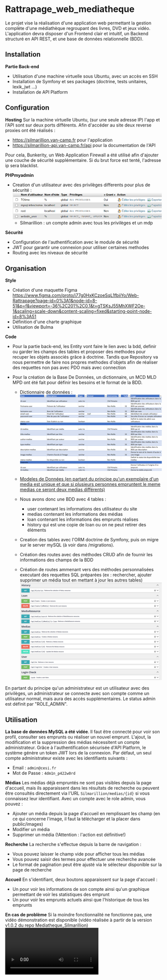 # Rattrapage_web_mediatheque
Le projet vise la réalisation d'une application web permettant la gestion complète d'une médiathèque regroupant des livres, DVD et jeux vidéo. L'application devra disposer d'un Frontend clair et intuitif, un Backend structuré en API REST, et une base de données relationnelle (BDD).


## Installation


**Partie Back-end**
- Utilisation d'une machine virtuelle sous Ubuntu, avec un accès en SSH
- Installation de Symfony et ses packages (doctrine, tests unitaires, lexik_jwt ...)
- Installation de API Platform


## Configuration

**Hosting**
Sur la machine virtuelle Ubuntu, (sur une seule adresse IP) l'app et l'API sont sur deux ports différents. Afin d'accéder au site deux reverse proxies ont été réalisés : 
- https://silmarillion.van-camp.fr pour l'application
- https://silmarillion-api.van-camp.fr/api pour la documentation de l'API

Pour cela, Bunkerity, un Web Application Firewall a été utilisé afin d'ajouter une couche de sécurité supplémentaire. Si du brut force est tenté, l'adresse ip sera blacklist.


**PHPmyadmin**
- Creation d'un utilisateur avec des privilèges differents pour plus de sécurité : 
![alt text](imgREADME/image-2.png)
    - Silmarillion : un compte admin avec tous les privilèges et un mdp

**Sécurité**
- Configuration de l'authentification avec le module de sécurité
- JWT pour garantir une connexion pour utiliser certaines methodes
- Routing avec les niveaux de sécurité 


## Organisation

**Style**
- Création d'une maquette Figma 
https://www.figma.com/proto/i77g0HxKCzoeSqL1fbiiYo/Web-Rattrapage?page-id=0%3A1&node-id=8-51&p=f&viewport=-36%2C201%2C0.1&t=gTSKsJ55MhXWF2Oe-1&scaling=scale-down&content-scaling=fixed&starting-point-node-id=8%3A51
- Définition d'une charte graphique
- Utilisation de Bulma

**Code**

- Pour la partie back-end, les Entity vont faire le lien avec la bdd, definir ou garder les champs des tables et proposer des methodes pour recuper les objets associés grâce à doctrine. Tandis que Repository va nous permettre de faire nos propres methodes d'objets afin de réaliser des requettes non pas avec PDO mais avec connection
 
- Pour la création de la Base De Données, un dictionnaire, un MCD MLD MPD ont été fait pour définir les besoins et le format de la BDD.
   - Dictionnaire de données : ![alt text](imgREADME/image-7.png)
   
   - [Modeles de Données (en partant du principe qu'un exemplaire d'un media est unique et que si plusieurs personnes empruntent le meme medias ce seront deux medias différents)](imgREADME/Data_Models_mediatheque.pdf)

   - Nous avons donc une BDD avec 4 tables : 
        - user contenant les informations des utilisateur du site
        - medias contenant les informations des médias
        - loan contenant les informations des emprunts réalises
        - history qui est une copie de loan ou on ne peut retirer des éléments

   - Creation des tables avec l'ORM doctrine de Symfony, puis on migre sur le server mySQL (à voir dans /migrations). 

   - Création des routes avec des méthodes CRUD afin de fournir les informations des champs de la BDD

   - Création de routes ammenant vers des méthodes personnalisées executant des requettes SQL préparées (ex : rechercher, ajouter supprimer un média tout en mettant à jour les autres tables) ![alt text](imgREADME/image-10.png)

En partant du principe qu'un administrateur est un utilisateur avec des privilèges, un administrateur se connecte avec son compte comme un utilisateur normal, mais aura des accès supplémentaires. Le status admin est définit par "ROLE_ADMIN".


## Utilisation

**La base de données MySQL a été vidée**. Il faut être connecté pour voir son profil, consulter ses emprunts ou réaliser un nouvel emprunt. L'ajout, la modification et la suppression des médias nécessitent un compte administrateur. Grâce à l'authentification sécurisée d'API Platform, le système génère un token JWT lors de la connexion. Par défaut, un seul compte administrateur existe avec les identifiants suivants :

- Email : `admin@cesi.fr`
- Mot de Passe : `4dm1n_p422w0rd`

**Médias**
Les médias déjà empruntés ne sont pas visibles depuis la page d'accueil, mais ils apparaissent dans les résultats de recherche ou peuvent être consultés directement via l'URL `Silmarillion/medias/{id}` si vous connaissez leur identifiant.
Avec un compte avec le role admin, vous pouvez : 
- Ajouter un média depuis la page d'accueil en remplissant les champ (en ce qui concerne l'image, il faut la télécharger et la placer dans public/images)
- Modifier un média 
- Supprimer un média (!Attention : l'action est définitive!)

**Recherche**
La recherche s'effectue depuis la barre de navigation :
- Vous pouvez laisser le champ vide pour afficher tous les médias
- Vous pouvez saisir des termes pour effectuer une recherche avancée
- Le format de pagination peut être ajusté via le sélecteur disponible sur la page de recherche

**Accueil**
En s'identifiant, deux boutons apparaissent sur la page d'accueil : 
- Un pour voir les informations de son compte ainsi qu'un graphique permettant de voir les statistiques des emprunt
- Un pour voir les emprunts actuels ainsi que l'historique de tous les emprunts


**En cas de problème**
Si la moindre fonctionnalité ne fonctionne pas, une vidéo démonstration est disponible (vidéo réalisée à partir de la version v1.0.2 du repo Mediatheque_Silmarillion) <video controls src="silmarillion_démo.mp4" title="Title"></video>

